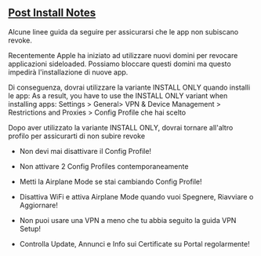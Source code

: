 ## [Post Install Notes](accent://)

Alcune linee guida da seguire per assicurarsi che le app non subiscano revoke.

Recentemente Apple ha iniziato ad utilizzare nuovi domini per revocare applicazioni sideloaded. Possiamo bloccare questi domini ma questo impedirà l'installazione di nuove app.

Di conseguenza, dovrai utilizzare la variante INSTALL ONLY quando installi le app:
As a result, you have to use the INSTALL ONLY variant when installing apps:
Settings > General> VPN & Device Management > Restrictions and Proxies > Config Profile che hai scelto

Dopo aver utilizzato la variante INSTALL ONLY, dovrai tornare all'altro profilo per assicurarti di non subire revoke

- Non devi mai disattivare il Config Profile!

- Non attivare 2 Config Profiles contemporaneamente

- Metti la Airplane Mode se stai cambiando Config Profile!

- Disattiva WiFi e attiva Airplane Mode quando vuoi Spegnere, Riavviare o Aggiornare!

- Non puoi usare una VPN a meno che tu abbia seguito la guida VPN Setup! 

- Controlla Update, Annunci e Info sui Certificate su Portal regolarmente!
